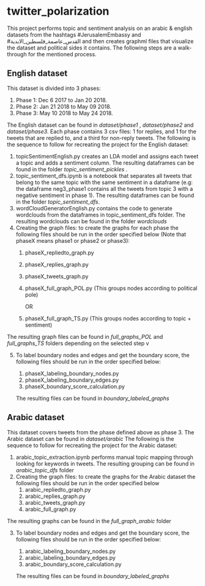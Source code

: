 # twitter_polarization
This project performs topic and sentiment analysis on an arabic & english datasets from the hashtags #JerusalemEmbassy and #القدس_عاصمة_فلسطين_الابدية and then
creates graphml files that visualize the dataset and political sides it contains. The following steps are a walk-through for the mentioned process.
## English dataset
This dataset is divided into 3 phases: 
1. Phase 1: Dec 6 2017 to Jan 20 2018.
2. Phase 2: Jan 21 2018 to May 09 2018.
3. Phase 3: May 10 2018 to May 24 2018.

The English dataset can be found in *dataset/phase1* , *dataset/phase2* and *dataset/phase3*. Each phase contains 3 csv files: 1 for replies, and 1 for the tweets that are replied to, and a third for non-reply tweets. 
The following is the sequence to follow for recreating the project for the English dataset:
1. topicSentimentEnglish.py creates an LDA model and assigns each tweet a topic and adds a sentiment column. 
The resulting dataframes can be found in the folder *topic_sentiment_pickles* . 
2. topic_sentiment_dfs.ipynb is a notebook that separates all tweets that belong to the same topic with the same sentiment in a dataframe (e.g: the dataframe neg3_phase1 contains all the tweets from topic 3 with a negative sentiment in phase 1). The resulting dataframes can be found in the folder *topic_sentiment_dfs*.  
3. wordCloudGeneratorEnglish.py contains the code to generate wordclouds from the dataframes in topic_sentiment_dfs folder. The resulting wordclouds can be found in the folder *wordclouds*
4. Creating the graph files: to create the graphs for each phase the following files should be run in the order specified below (Note that phaseX means phase1 or phase2 or phase3):
   1. phaseX_repliedto_graph.py 
   2. phaseX_replies_graph.py
   3. phaseX_tweets_graph.py
   4. phaseX_full_graph_POL.py (This groups nodes according to political pole)
   
      OR
   
   4. phaseX_full_graph_TS.py (This groups nodes according to topic + sentiment)
   
 The resulting graph files can be found in *full_graphs_POL* and *full_graphs_TS* folders depending on the selected step v
 
5. To label boundary nodes and edges and get the boundary score, the following files should be run in the order specified below:
   1. phaseX_labeling_boundary_nodes.py 
   2. phaseX_labeling_boundary_edges.py
   3. phaseX_boundary_score_calculation.py
   
   The resulting files can be found in *boundary_labeled_graphs*

## Arabic dataset 
This dataset covers tweets from the phase defined above as phase 3. The Arabic dataset can be found in *dataset/arabic*
The following is the sequence to follow for recreating the project for the Arabic dataset:
1. arabic_topic_extraction.ipynb performs manual topic mapping through looking for keywords in tweets. The resulting grouping can be found in *arabic_topic_dfs* folder
2. Creating the graph files: to create the graphs for the Arabic dataset the following files should be run in the order specified below
   1. arabic_repliedto_graph.py 
   2. arabic_replies_graph.py
   3. arabic_tweets_graph.py
   4. arabic_full_graph.py
   
  The resulting graphs can be found in the *full_graph_arabic* folder
  
3. To label boundary nodes and edges and get the boundary score, the following files should be run in the order specified below:
   1. arabic_labeling_boundary_nodes.py 
   2. arabic_labeling_boundary_edges.py
   3. arabic_boundary_score_calculation.py
   
   The resulting files can be found in *boundary_labeled_graphs*
